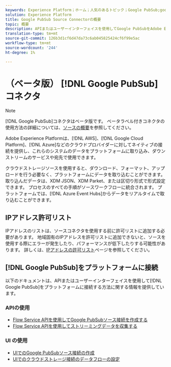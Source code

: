 ```yaml
---
keywords: Experience Platform；ホーム；人気のあるトピック；Google PubSub;google pubsub
solution: Experience Platform
title: Google PubSub Source Connectorの概要
topic: 概要
description: APIまたはユーザーインターフェイスを使用してGoogle PubSubをAdobe Experience Platformに接続する方法を説明します。
translation-type: tm+mt
source-git-commit: 126b3d1cf6d47da73c6ab045825424cf6f99e5ac
workflow-type: tm+mt
source-wordcount: '244'
ht-degree: 1%

---
```



# （ベータ版） [!DNL Google PubSub]コネクタ

>[!NOTE]
>
>[!DNL Google PubSub]コネクタはベータ版です。 ベータラベル付きコネクタの使用方法の詳細については、[ソースの概要](../../home.md#terms-and-conditions)を参照してください。

Adobe Experience Platformは、[!DNL AWS]、[!DNL Google Cloud Platform]、[!DNL Azure]などのクラウドプロバイダーに対してネイティブの接続を提供し、これらのシステムのデータをプラットフォームに取り込み、ダウンストリームのサービスや宛先で使用できます。

クラウドストレージソースを使用すると、ダウンロード、フォーマット、アップロードを行う必要なく、プラットフォームにデータを取り込むことができます。 取り込んだデータは、XDM JSON、XDM Parket、または区切り形式で形式設定できます。 プロセスのすべての手順がソースワークフローに統合されます。 プラットフォームでは、[!DNL Azure Event Hubs]からデータをリアルタイムで取り込むことができます。

## IPアドレス許可リスト

IPアドレスのリストは、ソースコネクタを使用する前に許可リストに追加する必要があります。 地域固有のIPアドレスを許可リストに追加できないと、ソースを使用する際にエラーが発生したり、パフォーマンスが低下したりする可能性があります。 詳しくは、[IPアドレスの許可リスト](../../ip-address-allow-list.md)ページを参照してください。

## [!DNL Google PubSub]をプラットフォームに接続

以下のドキュメントは、APIまたはユーザーインターフェイスを使用して[!DNL Google PubSub]をプラットフォームに接続する方法に関する情報を提供しています。

### APIの使用

- [Flow Service APIを使用してGoogle PubSubソース接続を作成する](../../tutorials/api/create/cloud-storage/google-pubsub.md)
- [Flow Service APIを使用してストリーミングデータを収集する](../../tutorials/api/collect/streaming.md)

### UI の使用

- [UIでのGoogle PubSubソース接続の作成](../../tutorials/ui/create/cloud-storage/google-pubsub.md)
- [UIでのクラウドストレージ接続のデータフローの設定](../../tutorials/ui/dataflow/streaming/cloud-storage-streaming.md)
